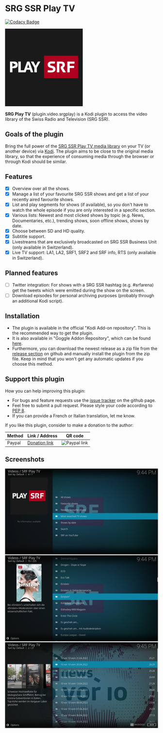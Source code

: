# SRG SSR Play TV

[![Codacy Badge](https://api.codacy.com/project/badge/Grade/1aae1595af1f4f75bd805bc03cc17215)](https://www.codacy.com/app/goggle/plugin.video.srfplaytv?utm_source=github.com&amp;utm_medium=referral&amp;utm_content=goggle/plugin.video.srfplaytv&amp;utm_campaign=Badge_Grade)

<img src="https://github.com/Seals80/plugin.video.srgplay/raw/master/resources/icon.png" width="256">

**SRG Play TV** (plugin.video.srgplay) is a Kodi plugin to access the video library of the Swiss Radio and Television (SRG SSR).

## Goals of the plugin
Bring the full power of the [SRG SSR Play TV media library](https://www.srgssr.ch) on your TV (or another device) via [Kodi](https://kodi.tv/). The plugin aims to be close to the original media library, so that the experience of consuming media through the browser or through Kodi should be similar.

## Features
 - [x] Overview over all the shows.
 - [x] Manage a list of your favourite SRG SSR shows and get a list of your recently aired favourite shows.
 - [x] List and play segments for shows (if available), so you don't have to watch the whole episode if you are only interested in a specific section.
 - [x] Various lists: Newest and most clicked shows by topic (e.g. News, Documentaries, etc.), trending shows, soon offline shows, shows by date. 
 - [x] Choose between SD and HD quality.
 - [x] Subtitle support.
 - [x] Livestreams that are exclusively broadcasted on SRG SSR Business Unit (only available in Switzerland).
 - [x] Live TV support: LA1, LA2, SRF1, SRF2 and SRF info, RTS (only available in Switzerland).

## Planned features
 - [ ] Twitter integration: For shows with a SRG SSR hashtag (e.g. #srfarena) get the tweets which were emitted during the show on the screen.
 - [ ] Download episodes for personal archiving purposes (probably through an additional Kodi script).

## Installation

 - The plugin is available in the official "Kodi Add-on repository". This is the recommended way to get the plugin.
 - It is also available in "Goggle Addon Repository", which can be found [here](https://github.com/goggle/repository.goggle.addons).
 - Furthermore, you can download the newest release as a zip file from the [release section](https://github.com/Seals80/plugin.video.srgplay/releases) on github and manually install the plugin from the zip file. Keep in mind that you won't get any automatic updates if you choose this method.

## Support this plugin
How you can help improving this plugin:
 - For bugs and feature requests use the [issue tracker](https://github.com/Seals80/plugin.video.srgplay/issues) on the github page.
 - Feel free to submit a pull request. Please style your code according to [PEP 8](https://www.python.org/dev/peps/pep-0008/).
 - If you can provide a French or Italian translation, let me know.

If you like this plugin, consider to make a donation to the author:

| Method | Link / Address | QR code |
| --- | --- | --- |
| Paypal | [Donation link](https://www.paypal.com/cgi-bin/webscr?cmd=_s-xclick&hosted_button_id=ZXAFRHTZGRARS) | ![Paypal link](https://raw.githubusercontent.com/goggle/plugin.video.srfplaytv/e62b52bb394eeee98c929895005bbc33e6028770/paypal.png) |


## Screenshots
![Main menu](https://raw.githubusercontent.com/goggle/plugin.video.srfplaytv/master/resources/screenshot-01.png)
![A list menu](https://raw.githubusercontent.com/goggle/plugin.video.srfplaytv/master/resources/screenshot-02.png)
![Episode information](https://raw.githubusercontent.com/goggle/plugin.video.srfplaytv/master/resources/screenshot-03.png)